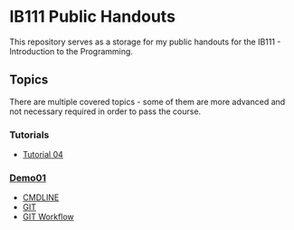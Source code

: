 # IB111 Public Handouts

This repository serves as a storage for my public handouts for the IB111 - Introduction to the Programming.

## Topics

There are multiple covered topics - some of them are more advanced and not necessary required in order to pass the course.

### Tutorials

- [Tutorial 04](./cv04/README.md)



### [Demo01](./demo01/README.md)
- [CMDLINE](./demo01/cmdline.md)
- [GIT](./demo01/git.md)
- [GIT Workflow](./demo01/git_workflow.md)



